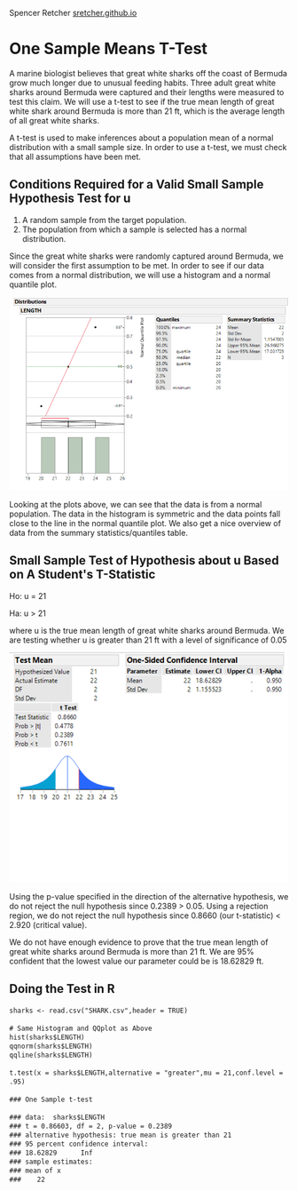 Spencer Retcher
[sretcher.github.io](https://github.com/sretcher/sretcher.github.io)

# One Sample Means T-Test

A marine biologist believes that great white sharks off the coast of Bermuda grow much longer due to unusual feeding habits. Three adult great white sharks around Bermuda were captured and their lengths were measured to test this claim. We will use a t-test to see if the true mean length of great white shark around Bermuda is more than 21 ft, which is the average length of all great white sharks.

A t-test is used to make inferences about a population mean of a normal distribution with a small sample size. In order to use a t-test, we must check that all assumptions have been met.

## Conditions Required for a Valid Small Sample Hypothesis Test for u

1. A random sample from the target population.
2. The population from which a sample is selected has a normal distribution.

Since the great white sharks were randomly captured around Bermuda, we will consider the first assumption to be met. In order to see if our data comes from a normal distribution, we will use a histogram and a normal quantile plot.

![histogram](sharks_distribution.png)

Looking at the plots above, we can see that the data is from a normal population. The data in the histogram is symmetric and the data points fall close to the line in the normal quantile plot. We also get a nice overview of data from the summary statistics/quantiles table.

## Small Sample Test of Hypothesis about u Based on A Student's T-Statistic

Ho: u = 21

Ha: u > 21

where u is the true mean length of great white sharks around Bermuda. We are testing whether u is greater than 21 ft with a level of significance of 0.05

![t_test](t_test2.png)

Using the p-value specified in the direction of the alternative hypothesis, we do not reject the null hypothesis since 0.2389 > 0.05. Using a rejection region, we do not reject the null hypothesis since 0.8660 (our t-statistic) < 2.920 (critical value). 

We do not have enough evidence to prove that the true mean length of great white sharks around Bermuda is more than 21 ft. We are 95% confident that the lowest value our parameter could be is 18.62829 ft. 


## Doing the Test in R
```
sharks <- read.csv("SHARK.csv",header = TRUE)

# Same Histogram and QQplot as Above
hist(sharks$LENGTH)
qqnorm(sharks$LENGTH)
qqline(sharks$LENGTH)

t.test(x = sharks$LENGTH,alternative = "greater",mu = 21,conf.level = .95)

### One Sample t-test

### data:  sharks$LENGTH
### t = 0.86603, df = 2, p-value = 0.2389
### alternative hypothesis: true mean is greater than 21
### 95 percent confidence interval:
### 18.62829      Inf
### sample estimates:
### mean of x 
###    22 
```








